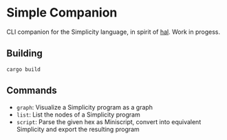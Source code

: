 # Simple Companion

CLI companion for the Simplicity language,
in spirit of [hal](https://github.com/stevenroose/hal).
Work in progess.

## Building

```
cargo build
```

## Commands

- `graph`: Visualize a Simplicity program as a graph
- `list`: List the nodes of a Simplicity program
- `script`: Parse the given hex as Miniscript, convert into equivalent Simplicity and export the resulting program
